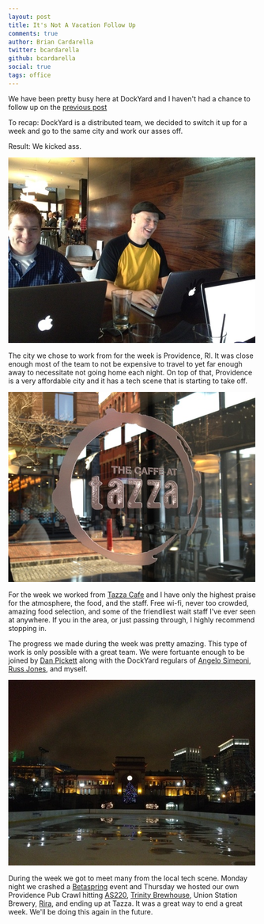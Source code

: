 ```yaml
---
layout: post
title: It's Not A Vacation Follow Up
comments: true
author: Brian Cardarella
twitter: bcardarella
github: bcardarella
social: true
tags: office
---
```


We have been pretty busy here at DockYard and I haven't had a chance to
follow up on the [previous post](/2011/12/04/its-not-a-vacation.html)

To recap: DockYard is a distributed team, we decided to switch it up for
a week and go to the same city and work our asses off.

Result: We kicked ass.

![Dan Pickett & Russ Jones](/images/20120104/danandruss.jpg)

The city we chose to work from for the week is Providence, RI. It was
close enough most of the team to not be expensive to travel to yet far
enough away to necessitate not going home each night. On top of that,
Providence is a very affordable city and it has a tech scene that is
starting to take off.

![Tazza Cafe](/images/20120104/tazza.jpg)

For the week we worked from [Tazza Cafe](http://tazzacaffe.com) and I
have only the highest praise for the atmosphere, the food, and the
staff. Free wi-fi, never too crowded, amazing food selection, and some
of the friendliest wait staff I've ever seen at anywhere. If you in the
area, or just passing through, I highly recommend stopping in.

The progress we made during the week was pretty amazing. This type of
work is only possible with a great team. We were
fortuante enough to be joined by [Dan
Pickett](http://enlightsolutions.com) along with the DockYard regulars
of [Angelo Simeoni](http://cssboy.com), [Russ
Jones](http://codeofficer.com), and myself.

![Downtown Providence](/images/20120104/downtownprovidence.jpg)

During the week we got to meet many from the local tech scene. Monday
night we crashed a [Betaspring](http://betaspring) event and Thursday we
hosted our own Providence Pub Crawl hitting [AS220](http://as220.org/),
[Trinity Brewhouse](http://www.trinitybrewhouse.com), Union Station
Brewery, [Rira](http://www.trinitybrewhouse.com), and ending up at
Tazza. It was a great way to end a great week. We'll be doing this again
in the future.
